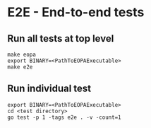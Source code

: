 # E2E - End-to-end tests

## Run all tests at top level

```
make eopa
export BINARY=<PathToEOPAExecutable>
make e2e
```

## Run individual test

```
export BINARY=<PathToEOPAExecutable>
cd <test directory>
go test -p 1 -tags e2e . -v -count=1
```
